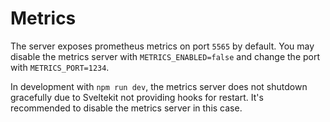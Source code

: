 # Metrics

The server exposes prometheus metrics on port `5565` by default. You may disable the metrics server with `METRICS_ENABLED=false` and change the port with `METRICS_PORT=1234`.

<Tip>

In development with `npm run dev`, the metrics server does not shutdown gracefully due to Sveltekit not providing hooks for restart. It's recommended to disable the metrics server in this case.

</Tip>
